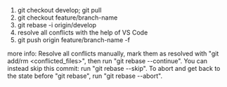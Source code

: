 1. git checkout develop; git pull
2. git checkout feature/branch-name
3. git rebase -i origin/develop
4. resolve all conflicts with the help of VS Code
5. git push origin feature/branch-name -f

more info:
  Resolve all conflicts manually, mark them as resolved with
  "git add/rm <conflicted_files>", then run "git rebase --continue".
  You can instead skip this commit: run "git rebase --skip".
  To abort and get back to the state before "git rebase", run "git rebase --abort".
